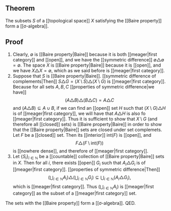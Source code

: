 ## Theorem
The subsets $S$ of a [[topological space]] $X$ satisfying the [[Baire property]] form a [[σ-algebra]].
## Proof
1. Clearly, $\emptyset$ is [[Baire property|Baire]] because it is both [[meager|first category]] and [[open]], and we have the [[symmetric difference]] $\emptyset\triangle\emptyset=\emptyset$. The space $X$ is [[Baire property|Baire]] because it is [[open]], and we have $X\triangle X = \emptyset$, which as we said before is [[meager|first category]].
2. Suppose that $S$ is [[Baire property|Baire]]. [[symmetric difference of complements|Then]] $S\triangle G = (X\setminus S)\triangle(X\setminus G)$ is [[meager|first category]]. Because for all sets $A,B,C$ [[properties of symmetric difference|we have]] $$(A\triangle B) \triangle (B\triangle C) = A\triangle C$$ and $(A\triangle B)\subseteq A\cup B$, if we can find an [[open]] set $H$ such that $(X\setminus G) \triangle H$ is of [[meager|first category]], we will have that $A\triangle H$ is also fo [[meager|first category]]. Thus it is sufficient to show that $X\setminus G$ (and therefore all [[closed]] sets) is [[Baire property|Baire]] in order to show that the [[Baire property|Baire]] sets are closed under set complemets. Let $F$ be a [[closed]] set. Then its [[interior]] $\text{int}(F)$ is [[open]], and $$F\triangle (F\setminus \text{int}(F))$$ is [[nowhere dense]], and therefore of [[meager|first category]]. 
3. Let $\{S_i\}_{i\in\mathbb N}$ be a [[countable]] collection of [[Baire property|Baire]] sets in $X$. Then for all $i$, there exists [[open]] $G_i$ such that $A_i\triangle G_i$ is of [[meager|first category]]. [[properties of symmetric difference|Then]] $$\left(\bigcup_{i\in\mathbb N} A_i\right)\triangle \left(\bigcup_{i\in\mathbb N} G_i\right)\subseteq \bigcup_{i\in\mathbb N} (A_i\triangle G_i),$$ which is [[meager|first category]]. Thus $\left(\bigcup_{i\in\mathbb N} A_i\right)$ is [[meager|first category]] as the subset of a [[meager|first category]] set. 

The sets with the [[Baire property]] form a [[σ-algebra]]. QED.